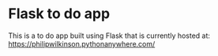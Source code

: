 
# Flask to do app

This is a to do app built using Flask that is currently hosted at: https://philipwilkinson.pythonanywhere.com/